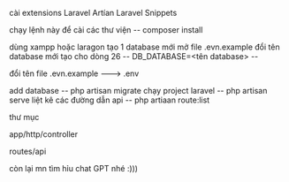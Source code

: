 cài extensions   Laravel Artían 
                 Laravel Snippets

chạy lệnh này để cài các thư viện     --  composer install

dùng xampp hoặc laragon tạo 1 database mới 
mở file .evn.example đổi tên database mới tạo cho dòng 26 
    --   DB_DATABASE=<tên database>   --  

 đổi tên file .evn.example  --->  .env

add database                --     php artisan migrate
chạy project laravel        --     php artisan serve
liệt kê các đường dẫn api   --     php artiaan route:list

thư mục 

app/http/controller

routes/api


còn lại mn tìm hỉu chat GPT nhé :)))


